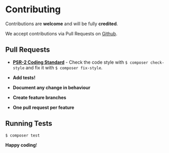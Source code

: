 # Contributing

Contributions are **welcome** and will be fully **credited**.

We accept contributions via Pull Requests on [Github](https://github.com/triadev/LaravelElasticsearchConfigBuilder).


## Pull Requests

- **[PSR-2 Coding Standard](https://github.com/php-fig/fig-standards/blob/master/accepted/PSR-2-coding-style-guide.md)** - Check the code style with ``$ composer check-style`` and fix it with ``$ composer fix-style``.

- **Add tests!**

- **Document any change in behaviour**

- **Create feature branches**

- **One pull request per feature**

## Running Tests

``` bash
$ composer test
```

**Happy coding**!
